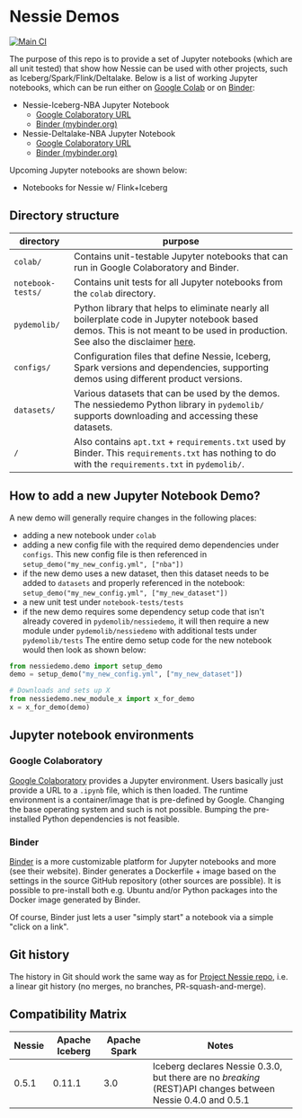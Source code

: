 # Nessie Demos

[![Main CI](https://github.com/projectnessie/nessie-demos/actions/workflows/main.yml/badge.svg)](https://github.com/projectnessie/nessie-demos/actions/workflows/main.yml)

The purpose of this repo is to provide a set of Jupyter notebooks (which are all unit tested) that show how Nessie can be used with other projects, such as Iceberg/Spark/Flink/Deltalake.
Below is a list of working Jupyter notebooks, which can be run either on [Google Colab](https://colab.research.google.com/) or on [Binder](https://mybinder.org/):

* Nessie-Iceberg-NBA Jupyter Notebook
    * [Google Colaboratory URL](https://colab.research.google.com/github/projectnessie/nessie-demos/blob/main/colab/nessie-iceberg-demo-nba.ipynb)
    * [Binder (mybinder.org)](https://mybinder.org/v2/gh/projectnessie/nessie-demos/main?filepath=colab%2Fnessie-iceberg-demo-nba.ipynb)
* Nessie-Deltalake-NBA Jupyter Notebook
  * [Google Colaboratory URL](https://colab.research.google.com/github/projectnessie/nessie-demos/blob/main/colab/nessie-delta-demo-nba.ipynb)
  * [Binder (mybinder.org)](https://mybinder.org/v2/gh/projectnessie/nessie-demos/main?filepath=colab%2Fnessie-delta-demo-nba.ipynb)

Upcoming Jupyter notebooks are shown below:

* Notebooks for Nessie w/ Flink+Iceberg

## Directory structure

| directory | purpose |
| --------- | ------- |
| `colab/` | Contains unit-testable Jupyter notebooks that can run in Google Colaboratory and Binder.
| `notebook-tests/` | Contains unit tests  for all Jupyter notebooks from the `colab` directory.
| `pydemolib/` | Python library that helps to eliminate nearly all boilerplate code in Jupyter notebook based demos. This is not meant to be used in production. See also the disclaimer [here](pydemolib/README.rst).
| `configs/` | Configuration files that define Nessie, Iceberg, Spark versions and dependencies, supporting demos using different product versions.
| `datasets/` | Various datasets that can be used by the demos. The nessiedemo Python library in `pydemolib/` supports downloading and accessing these datasets.
| `/` | Also contains `apt.txt` + `requirements.txt` used by Binder. This `requirements.txt` has nothing to do with the `requirements.txt` in `pydemolib/`.

## How to add a new Jupyter Notebook Demo?

A new demo will generally require changes in the following places:
* adding a new notebook under `colab`
* adding a new config file with the required demo dependencies under `configs`. This new config file is then referenced in `setup_demo("my_new_config.yml", ["nba"])`
* if the new demo uses a new dataset, then this dataset needs to be added to `datasets` and properly referenced in the notebook: `setup_demo("my_new_config.yml", ["my_new_dataset"])`
* a new unit test under `notebook-tests/tests`
* if the new demo requires some dependency setup code that isn't already covered in `pydemolib/nessiedemo`, it will then require a new module under `pydemolib/nessiedemo` with additional tests under `pydemolib/tests`
The entire demo setup code for the new notebook would then look as shown below:

```python
from nessiedemo.demo import setup_demo
demo = setup_demo("my_new_config.yml", ["my_new_dataset"])

# Downloads and sets up X
from nessiedemo.new_module_x import x_for_demo
x = x_for_demo(demo)
```

## Jupyter notebook environments

### Google Colaboratory

[Google Colaboratory](https://colab.research.google.com/) provides a Jupyter environment.
Users basically just provide a URL to a `.ipynb` file, which is then loaded. The runtime
environment is a container/image that is pre-defined by Google. Changing the base operating
system and such is not possible. Bumping the pre-installed Python dependencies is not feasible.

### Binder

[Binder](https://mybinder.org) is a more customizable platform for Jupyter notebooks and
more (see their website). Binder generates a Dockerfile + image based on the settings in the
source GitHub repository (other sources are possible). It is possible to pre-install both
e.g. Ubuntu and/or Python packages into the Docker image generated by Binder.

Of course, Binder just lets a user "simply start" a notebook via a simple "click on a link".

## Git history

The history in Git should work the same way as for [Project Nessie repo](https://github.com/projectnessie/nessie/),
i.e. a linear git history (no merges, no branches, PR-squash-and-merge).

## Compatibility Matrix

| Nessie | Apache Iceberg | Apache Spark | Notes
| ------ | -------------- | ------------ | -----
| 0.5.1  | 0.11.1         | 3.0          | Iceberg declares Nessie 0.3.0, but there are no _breaking_ (REST)API changes between Nessie 0.4.0 and 0.5.1
